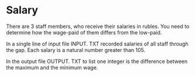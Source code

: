 # Salary

There are 3 staff members, who receive their salaries in rubles. You need to determine how the wage-paid of them differs from the low-paid.

In a single line of input file INPUT. TXT recorded salaries of all staff through the gap. Each salary is a natural number greater than 105.

In the output file OUTPUT. TXT to list one integer is the difference between the maximum and the minimum wage.
